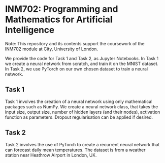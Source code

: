 # INM702: Programming and Mathematics for Artificial Intelligence

Note: This repository and its contents support the coursework of the INM702 module at City, University of London.

We provide the code for Task 1 and Task 2, as Jupyter Notebooks. In Task 1 we create a neural network from scratch, and train it on the MNIST dataset. In Task 2, we use PyTorch on our own chosen dataset to train a neural network.

## Task 1

Task 1 involves the creation of a neural network using only mathematical packages such as NumPy. We create a neural network class, that takes the input size, output size, number of hidden layers (and their nodes), activation function as parameters. Dropout regularisation can be applied if desired.

## Task 2

Task 2 involves the use of PyTorch to create a recurrent neural network that can forecast daily mean temperatures. The dataset is from a weather station near Heathrow Airport in London, UK.
